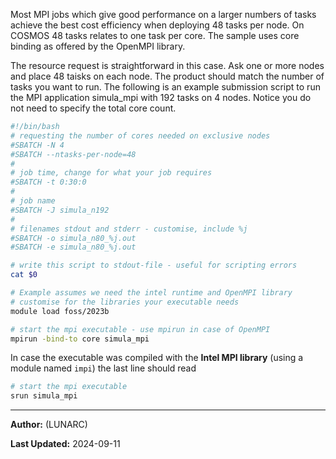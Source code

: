 Most MPI jobs which give good performance on a larger numbers of tasks 
achieve the best cost efficiency when deploying 48 tasks per node.  On COSMOS 48 tasks relates to one task per core.  The sample uses core binding as offered by the OpenMPI library.

The resource request is straightforward in this case. Ask one or more nodes and place 48 taisks on each node.  The product should match the number of tasks you want to run. The following is an example submission script to run the MPI application simula_mpi with 192 tasks on 4 nodes. Notice you do not need to specify the total core count.

```bash
#!/bin/bash
# requesting the number of cores needed on exclusive nodes
#SBATCH -N 4
#SBATCH --ntasks-per-node=48
#
# job time, change for what your job requires
#SBATCH -t 0:30:0
#
# job name
#SBATCH -J simula_n192
#
# filenames stdout and stderr - customise, include %j
#SBATCH -o simula_n80_%j.out
#SBATCH -e simula_n80_%j.out

# write this script to stdout-file - useful for scripting errors
cat $0

# Example assumes we need the intel runtime and OpenMPI library
# customise for the libraries your executable needs
module load foss/2023b

# start the mpi executable - use mpirun in case of OpenMPI
mpirun -bind-to core simula_mpi
```

In case the executable was compiled with the **Intel MPI library** (using a module named `impi`) the last line should read

```bash
# start the mpi executable 
srun simula_mpi
```

---

**Author:**
(LUNARC)

**Last Updated:**
2024-09-11

